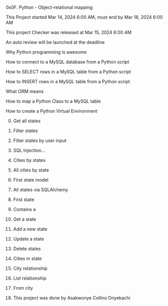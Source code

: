 0x0F. Python - Object-relational mapping

This Project started Mar 14, 2024 6:00 AM, must end by Mar 18, 2024 6:00 AM

This project Checker was released at Mar 15, 2024 6:00 AM

An auto review will be launched at the deadline

Why Python programming is awesome

How to connect to a MySQL database from a Python script

How to SELECT rows in a MySQL table from a Python script

How to INSERT rows in a MySQL table from a Python script

What ORM means

How to map a Python Class to a MySQL table

How to create a Python Virtual Environment

0. Get all states

1. Filter states

2. Filter states by user input

3. SQL Injection...

4. Cities by states

5. All cities by state

6. First state model

7. All states via SQLAlchemy

8. First state

9. Contains a

10. Get a state

11. Add a new state

12. Update a state

13. Delete states

14. Cities in state

15. City relationship

16. List relationship

17. From city

18. This project was done by Asakwonye Collins Onyekachi
